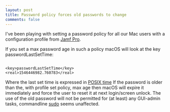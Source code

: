 ```yaml
---
layout: post
title: Password policy forces old passwords to change
comments: false
---
```


I've been playing with setting a password policy for all our Mac users with a configuration profile from <a href="https://www.jamf.com/products/jamf-pro/">Jamf Pro</a>.

If you set a max password age in such a policy macOS will look at the key passwordLastSetTime:

```

<key>passwordLastSetTime</key>
<real>1546446982.760783</real>

```

Where the last set time is expressed in <a href="https://en.wikipedia.org/wiki/Unix_time">POSIX time</a>
If the password is older than the, with profile set policy, max age then macOS will expire it immediately and force the user to reset it at next login/screen unlock.
The use of the old password will not be permitted for (at least) any GUI-admin tasks, commandline <a href="https://en.wikipedia.org/wiki/Sudo">sudo</a> seems unaffected.

